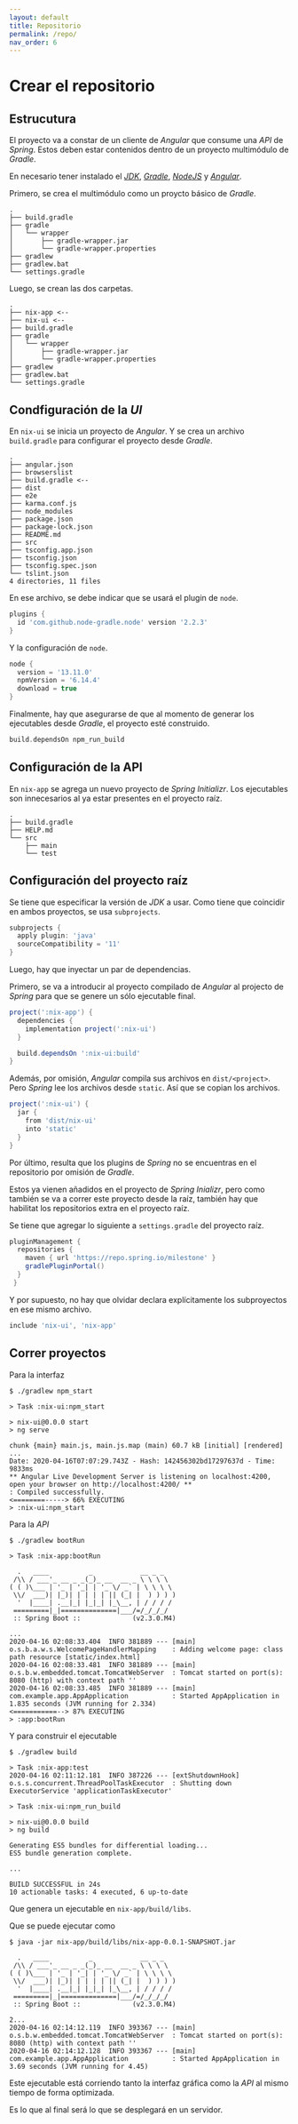 ```yaml
---
layout: default
title: Repositorio
permalink: /repo/
nav_order: 6
---
```


# Crear el repositorio

## Estrucutura

El proyecto va a constar de un cliente de _Angular_ que consume una _API_ de
_Spring_. Estos deben estar contenidos dentro de un proyecto multimódulo de
_Gradle_.

En necesario tener instalado el [_JDK_](/tools/jdk), [_Gradle_](/tools/gradle), [_NodeJS_](/tools/node) y
[_Angular_](/tools/angular).

Primero, se crea el multimódulo como un proycto básico de _Gradle_.

```console
.
├── build.gradle
├── gradle
│   └── wrapper
│       ├── gradle-wrapper.jar
│       └── gradle-wrapper.properties
├── gradlew
├── gradlew.bat
└── settings.gradle
```

Luego, se crean las dos carpetas.

```console
.
├── nix-app <--
├── nix-ui <--
├── build.gradle
├── gradle
│   └── wrapper
│       ├── gradle-wrapper.jar
│       └── gradle-wrapper.properties
├── gradlew
├── gradlew.bat
└── settings.gradle
```

## Condfiguración de la _UI_

En `nix-ui` se inicia un proyecto de _Angular_. Y se crea un archivo `build.gradle` para configurar el proyecto desde
_Gradle_.

```console
.
├── angular.json
├── browserslist
├── build.gradle <--
├── dist
├── e2e
├── karma.conf.js
├── node_modules
├── package.json
├── package-lock.json
├── README.md
├── src
├── tsconfig.app.json
├── tsconfig.json
├── tsconfig.spec.json
└── tslint.json
4 directories, 11 files

```

En ese archivo, se debe indicar que se usará el plugin de `node`.

```groovy
plugins {
  id 'com.github.node-gradle.node' version '2.2.3'
}
```

Y la configuración de `node`.

```groovy
node {
  version = '13.11.0'
  npmVersion = '6.14.4'
  download = true
}
```

Finalmente, hay que asegurarse de que al momento de generar los ejecutables desde _Gradle_, el proyecto esté construido.

```groovy
build.dependsOn npm_run_build
```

## Configuración de la API

En `nix-app` se agrega un nuevo proyecto de _Spring Initializr_. Los ejecutables son innecesarios al ya estar presentes
en el proyecto raíz.

```console
.
├── build.gradle
├── HELP.md
└── src
    ├── main
    └── test
```

## Configuración del proyecto raíz

Se tiene que especificar la versión de _JDK_ a usar. Como tiene que coincidir en ambos proyectos, se usa `subprojects`.

```groovy
subprojects {
  apply plugin: 'java'
  sourceCompatibility = '11'
}
```

Luego, hay que inyectar un par de dependencias.

Primero, se va a introducir al proyecto compilado de _Angular_ al projecto de _Spring_ para que se genere un sólo
ejecutable final.

```groovy
project(':nix-app') {
  dependencies {
    implementation project(':nix-ui')
  }

  build.dependsOn ':nix-ui:build'
}
```

Además, por omisión, _Angular_ compila sus archivos en `dist/<project>`. Pero _Spring_  lee los archivos desde `static`.
Así que se copian los archivos.

```groovy
project(':nix-ui') {
  jar {
    from 'dist/nix-ui'
    into 'static'
  }
}
```

Por último, resulta que los plugins de _Spring_ no se encuentras en el repositorio por omisión de _Gradle_.

Estos ya vienen añadidos en el proyecto de _Spring Inializr_, pero como también se va a correr este proyecto desde la
raíz, también hay que habilitat los repositorios extra en el proyecto raíz.

Se tiene que agregar lo siguiente a `settings.gradle` del proyecto raíz.

```groovy
pluginManagement {
  repositories {
    maven { url 'https://repo.spring.io/milestone' }
    gradlePluginPortal()
  }
 }
```

Y por supuesto, no hay que olvidar declara explícitamente los subproyectos en ese mismo archivo.

```groovy
include 'nix-ui', 'nix-app'
```

## Correr proyectos

Para la interfaz

```console
$ ./gradlew npm_start

> Task :nix-ui:npm_start

> nix-ui@0.0.0 start
> ng serve

chunk {main} main.js, main.js.map (main) 60.7 kB [initial] [rendered]
...
Date: 2020-04-16T07:07:29.743Z - Hash: 142456302bd17297637d - Time: 9833ms
** Angular Live Development Server is listening on localhost:4200, open your browser on http://localhost:4200/ **
: Compiled successfully.
<========-----> 66% EXECUTING
> :nix-ui:npm_start
```

Para la _API_

```console
$ ./gradlew bootRun

> Task :nix-app:bootRun

  .   ____          _            __ _ _
 /\\ / ___'_ __ _ _(_)_ __  __ _ \ \ \ \
( ( )\___ | '_ | '_| | '_ \/ _` | \ \ \ \
 \\/  ___)| |_)| | | | | || (_| |  ) ) ) )
  '  |____| .__|_| |_|_| |_\__, | / / / /
 =========|_|==============|___/=/_/_/_/
 :: Spring Boot ::             (v2.3.0.M4)

...
2020-04-16 02:08:33.404  INFO 381889 --- [main] o.s.b.a.w.s.WelcomePageHandlerMapping    : Adding welcome page: class path resource [static/index.html]
2020-04-16 02:08:33.481  INFO 381889 --- [main] o.s.b.w.embedded.tomcat.TomcatWebServer  : Tomcat started on port(s): 8080 (http) with context path ''
2020-04-16 02:08:33.485  INFO 381889 --- [main] com.example.app.AppApplication           : Started AppApplication in 1.835 seconds (JVM running for 2.334)
<===========--> 87% EXECUTING
> :app:bootRun
```

Y para construir el ejecutable

```console
$ ./gradlew build

> Task :nix-app:test
2020-04-16 02:11:12.181  INFO 387226 --- [extShutdownHook] o.s.s.concurrent.ThreadPoolTaskExecutor  : Shutting down ExecutorService 'applicationTaskExecutor'

> Task :nix-ui:npm_run_build

> nix-ui@0.0.0 build
> ng build

Generating ES5 bundles for differential loading...
ES5 bundle generation complete.

...

BUILD SUCCESSFUL in 24s
10 actionable tasks: 4 executed, 6 up-to-date
```

Que genera un ejecutable en `nix-app/build/libs`.

Que se puede ejecutar como

```console
$ java -jar nix-app/build/libs/nix-app-0.0.1-SNAPSHOT.jar

  .   ____          _            __ _ _
 /\\ / ___'_ __ _ _(_)_ __  __ _ \ \ \ \
( ( )\___ | '_ | '_| | '_ \/ _` | \ \ \ \
 \\/  ___)| |_)| | | | | || (_| |  ) ) ) )
  '  |____| .__|_| |_|_| |_\__, | / / / /
 =========|_|==============|___/=/_/_/_/
 :: Spring Boot ::             (v2.3.0.M4)

2...
2020-04-16 02:14:12.119  INFO 393367 --- [main] o.s.b.w.embedded.tomcat.TomcatWebServer  : Tomcat started on port(s): 8080 (http) with context path ''
2020-04-16 02:14:12.128  INFO 393367 --- [main] com.example.app.AppApplication           : Started AppApplication in 3.69 seconds (JVM running for 4.45)

```

Este ejecutable está corriendo tanto la interfaz gráfica como la _API_ al mismo tiempo de forma optimizada.

Es lo que al final será lo que se desplegará en un servidor.
